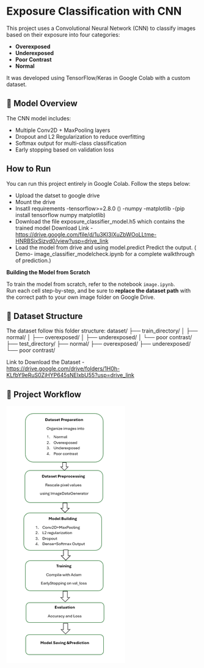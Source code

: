 # Exposure Classification with CNN

This project uses a Convolutional Neural Network (CNN) to classify images based on their exposure into four categories:

-  **Overexposed**
-  **Underexposed**
-  **Poor Contrast**
-  **Normal**

It was developed using TensorFlow/Keras in Google Colab with a custom dataset.

## 🧠 Model Overview

The CNN model includes:

- Multiple Conv2D + MaxPooling layers
- Dropout and L2 Regularization to reduce overfitting
- Softmax output for multi-class classification
- Early stopping based on validation loss

## How to Run

You can run this project entirely in Google Colab. Follow the steps below:
- Upload the datset to google drive
- Mount the drive
- Insatll requirements
        -tensorflow>=2.8.0 ()
        -numpy
        -matplotlib
        -(pip install tensorflow numpy matplotlib)
- Download the file exposure_classifier_model.h5 which contains the trained model
  Download Link - https://drive.google.com/file/d/1u3KI3IXuZbWOoLLtme-HNRBSixSizvd0/view?usp=drive_link
- Load the model from drive and using model.predict Predict the output.
( Demo- image_classifier_modelcheck.ipynb for a complete walkthrough of prediction.)

**Building the Model from Scratch**

To train the model from scratch, refer to the notebook `image.ipynb`.  
Run each cell step-by-step, and be sure to **replace the dataset path** with the correct path to your own image folder on Google Drive.


## 📂 Dataset Structure

The dataset follow this folder structure:
dataset/
├── train_directory/
│ ├── normal/
│ ├── overexposed/
│ ├── underexposed/
│ └── poor contrast/
├── test_directory/
├── normal/
├── overexposed/
├── underexposed/
└── poor contrast/

Link to Download the Dataset - https://drive.google.com/drive/folders/1H0h-KLfbY9eRuS0ZjHYP645sNElxbU55?usp=drive_link

## 🚀 Project Workflow

 ![Project Workflow](Flowchart.png)




